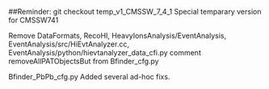 ##Reminder: git checkout temp_v1_CMSSW_7_4_1
Special temparary version for CMSSW741

Remove DataFormats, RecoHI, HeavyIonsAnalysis/EventAnalysis, EventAnalysis/src/HiEvtAnalyzer.cc, EventAnalysis/python/hievtanalyzer_data_cfi.py 
comment removeAllPATObjectsBut from Bfinder_cfg.py

Bfinder_PbPb_cfg.py
Added several ad-hoc fixs.
